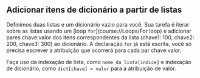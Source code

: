 ## Adicionar itens de dicionário a partir de listas

Definimos duas listas e um dicionário vazio para você. Sua tarefa é 
iterar sobre as listas usando um [loop `for`](course://Loops/For loop) e adicionar pares chave:valor
dos itens correspondentes da lista (chave1: 100, chave2: 200, chave3: 300) ao dicionário.
A declaração `for` já está escrita, você só precisa escrever a atribuição que ocorrerá para 
cada par chave:valor. 

<div class="hint">

Faça uso da indexação de lista, como `nome_da_lista[indice]` e indexação de dicionário, como `dict[chave] = valor` para a atribuição de valor.
</div>